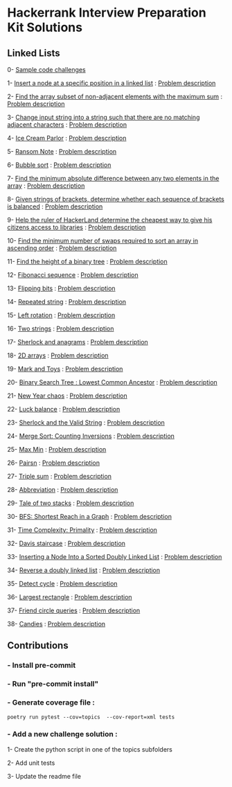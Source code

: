 # Hackerrank Interview Preparation Kit Solutions

## Linked Lists

0- [Sample code challenges](topics/sample_test/)

1- [Insert a node at a specific position in a linked list](topics/linked_lists/01_insert_node_at_specific_position.py) : [Problem description](https://www.hackerrank.com/challenges/insert-a-node-at-a-specific-position-in-a-linked-list/problem?isFullScreen=true&h_l=interview&playlist_slugs%5B%5D=interview-preparation-kit&playlist_slugs%5B%5D=linked-lists)

2- [Find the array subset of non-adjacent elements with the maximum sum](topics/dynamic_programming/max_array_sum.py) : [Problem description](https://www.hackerrank.com/challenges/max-array-sum/problem?isFullScreen=true&h_l=interview&playlist_slugs%5B%5D=interview-preparation-kit&playlist_slugs%5B%5D=dynamic-programming)

3- [Change input string into a string such that there are no matching adjacent characters](topics/string_manipulation/alternating_characters.py) : [Problem description](https://www.hackerrank.com/challenges/alternating-characters/problem?isFullScreen=true&h_l=interview&playlist_slugs%5B%5D=interview-preparation-kit&playlist_slugs%5B%5D=strings)

4- [Ice Cream Parlor](topics/search/hash_tables_ice_cream_parlor.py) : [Problem description](https://www.hackerrank.com/challenges/ctci-ice-cream-parlor/problem?isFullScreen=true&h_l=interview&playlist_slugs%5B%5D=interview-preparation-kit&playlist_slugs%5B%5D=search)

5- [Ransom Note](topics/dictionaries_and_hashmaps/hash_tables_ransom_note.py) : [Problem description](https://www.hackerrank.com/challenges/ctci-ransom-note/problem?isFullScreen=true&h_l=interview&playlist_slugs%5B%5D=interview-preparation-kit&playlist_slugs%5B%5D=dictionaries-hashmaps)

6- [Bubble sort](topics/sorting/bubble_sort.py) : [Problem description](https://www.hackerrank.com/challenges/ctci-bubble-sort/problem?isFullScreen=true&h_l=interview&playlist_slugs%5B%5D=interview-preparation-kit&playlist_slugs%5B%5D=sorting)

7- [Find the minimum absolute difference between any two elements in the array](topics/greedy_algorithms/min_abs_diff_in_array.py) : [Problem description](https://www.hackerrank.com/challenges/minimum-absolute-difference-in-an-array/problem?isFullScreen=true&h_l=interview&playlist_slugs%5B%5D=interview-preparation-kit&playlist_slugs%5B%5D=greedy-algorithms)

8- [Given strings of brackets, determine whether each sequence of brackets is balanced](topics/staks_and_queues/balanced_brackets.py) : [Problem description](https://www.hackerrank.com/challenges/balanced-brackets/problem?isFullScreen=true&h_l=interview&playlist_slugs%5B%5D=interview-preparation-kit&playlist_slugs%5B%5D=stacks-queues)

9- [Help the ruler of HackerLand determine the cheapest way to give his citizens access to libraries](topics/graphs/roads_and_libraries.py) : [Problem description](https://www.hackerrank.com/challenges/torque-and-development/problem?isFullScreen=true&h_l=interview&playlist_slugs%5B%5D=interview-preparation-kit&playlist_slugs%5B%5D=graphs)

10- [Find the minimum number of swaps required to sort an array in ascending order](topics/arrays/minimum_swaps_2.py) : [Problem description](https://www.hackerrank.com/challenges/minimum-swaps-2/problem?isFullScreen=true&h_l=interview&playlist_slugs%5B%5D=interview-preparation-kit&playlist_slugs%5B%5D=arrays)

11- [Find the height of a binary tree](topics/trees/height_binary_tree.py) : [Problem description](https://www.hackerrank.com/challenges/tree-height-of-a-binary-tree/problem?isFullScreen=true&h_l=interview&playlist_slugs%5B%5D=interview-preparation-kit&playlist_slugs%5B%5D=trees)

12- [Fibonacci sequence](topics/recursion_and_backtracking/fibonacci_numbers.py) : [Problem description](https://www.hackerrank.com/challenges/ctci-fibonacci-numbers/problem?isFullScreen=true&h_l=interview&playlist_slugs%5B%5D=interview-preparation-kit&playlist_slugs%5B%5D=recursion-backtracking)

13- [Flipping bits](topics/miscellaneous/flipping_bits.py) : [Problem description](https://www.hackerrank.com/challenges/flipping-bits/problem?isFullScreen=true&h_l=interview&playlist_slugs%5B%5D=interview-preparation-kit&playlist_slugs%5B%5D=miscellaneous)

14- [Repeated string](topics/warm_up_challenges/repeated_string.py) : [Problem description](https://www.hackerrank.com/challenges/repeated-string/problem?isFullScreen=true&h_l=interview&playlist_slugs%5B%5D=interview-preparation-kit&playlist_slugs%5B%5D=warmup)

15- [Left rotation](topics/arrays/left_rotation.py) : [Problem description](https://www.hackerrank.com/challenges/ctci-array-left-rotation/problem?isFullScreen=true&h_l=interview&playlist_slugs%5B%5D=interview-preparation-kit&playlist_slugs%5B%5D=arrays)

16- [Two strings](topics/dictionaries_and_hashmaps/two_strings.py) : [Problem description](https://www.hackerrank.com/challenges/two-strings/problem?isFullScreen=true&h_l=interview&playlist_slugs%5B%5D=interview-preparation-kit&playlist_slugs%5B%5D=dictionaries-hashmaps)

17- [Sherlock and anagrams](topics/dictionaries_and_hashmaps/sherlock_and_angrams.py) : [Problem description](https://www.hackerrank.com/challenges/sherlock-and-anagrams/problem?isFullScreen=true&h_l=interview&playlist_slugs%5B%5D=interview-preparation-kit&playlist_slugs%5B%5D=dictionaries-hashmaps)

18- [2D arrays](topics/arrays/twoD_arrays.py) : [Problem description](https://www.hackerrank.com/challenges/2d-array/problem?isFullScreen=true&h_l=interview&playlist_slugs%5B%5D=interview-preparation-kit&playlist_slugs%5B%5D=arrays)

19- [Mark and Toys](topics/arrays/twoD_arrays.py) : [Problem description](https://www.hackerrank.com/challenges/2d-array/problem?isFullScreen=true&h_l=interview&playlist_slugs%5B%5D=interview-preparation-kit&playlist_slugs%5B%5D=arrays)

20- [Binary Search Tree : Lowest Common Ancestor](topics/trees/bst_lowest_common_ancestor.py) : [Problem description](https://www.hackerrank.com/challenges/binary-search-tree-lowest-common-ancestor/problem?isFullScreen=true&h_l=interview&playlist_slugs%5B%5D=interview-preparation-kit&playlist_slugs%5B%5D=trees)

21- [New Year chaos](topics/arrays/new_year_chaos.py) : [Problem description](https://www.hackerrank.com/challenges/new-year-chaos/problem?isFullScreen=true&h_l=interview&playlist_slugs%5B%5D=interview-preparation-kit&playlist_slugs%5B%5D=arrays)

22- [Luck balance](topics/greedy_algorithms/luck_balance.py) : [Problem description](https://www.hackerrank.com/challenges/luck-balance/problem?isFullScreen=true&h_l=interview&playlist_slugs%5B%5D=interview-preparation-kit&playlist_slugs%5B%5D=greedy-algorithms)

23- [Sherlock and the Valid String](topics/string_manipulation/sherlock_valid_string.py) : [Problem description](https://www.hackerrank.com/challenges/sherlock-and-valid-string/problem?isFullScreen=true&h_l=interview&playlist_slugs%5B%5D=interview-preparation-kit&playlist_slugs%5B%5D=strings)

24- [Merge Sort: Counting Inversions](topics/sorting/merge_sort_counting_inversions.py) : [Problem description](https://www.hackerrank.com/challenges/ctci-merge-sort/problem?isFullScreen=true&h_l=interview&playlist_slugs%5B%5D=interview-preparation-kit&playlist_slugs%5B%5D=sorting)

25- [Max Min](topics/greedy_algorithms/max_min.py) : [Problem description](https://www.hackerrank.com/challenges/angry-children/problem?isFullScreen=true&h_l=interview&playlist_slugs%5B%5D=interview-preparation-kit&playlist_slugs%5B%5D=greedy-algorithms)

26- [Pairsn](topics/search/pairs.py) : [Problem description](https://www.hackerrank.com/challenges/pairs/problem?isFullScreen=true&h_l=interview&playlist_slugs%5B%5D=interview-preparation-kit&playlist_slugs%5B%5D=search)

27- [Triple sum](topics/search/triple_sum.py) : [Problem description](https://www.hackerrank.com/challenges/triple-sum/problem?isFullScreen=true&h_l=interview&playlist_slugs%5B%5D=interview-preparation-kit&playlist_slugs%5B%5D=search)

28- [Abbreviation](topics/dynamic_programming/abbreviation.py) : [Problem description](https://www.hackerrank.com/challenges/ctci-merge-sort/problem?isFullScreen=true&h_l=interview&playlist_slugs%5B%5D=interview-preparation-kit&playlist_slugs%5B%5D=sorting)

29- [Tale of two stacks](topics/staks_and_queues/tale_of_two_stacks.py) : [Problem description](https://www.hackerrank.com/challenges/ctci-queue-using-two-stacks/problem?isFullScreen=true&h_l=interview&playlist_slugs%5B%5D=interview-preparation-kit&playlist_slugs%5B%5D=stacks-queues)

30- [BFS: Shortest Reach in a Graph](topics/graphs/bfs.py) : [Problem description](https://www.hackerrank.com/challenges/ctci-bfs-shortest-reach/problem?isFullScreen=true&h_l=interview&playlist_slugs%5B%5D=interview-preparation-kit&playlist_slugs%5B%5D=graphs)

31- [Time Complexity: Primality](topics/miscellaneous/primality.py) : [Problem description](https://www.hackerrank.com/challenges/ctci-big-o/problem?h_l=interview&isFullScreen=true&playlist_slugs%5B%5D%5B%5D=interview-preparation-kit&playlist_slugs%5B%5D%5B%5D=miscellaneous)

32- [Davis staircase](topics/recursion_and_backtracking/davis_staircase.py) : [Problem description](https://www.hackerrank.com/challenges/ctci-recursive-staircase/problem?isFullScreen=true&h_l=interview&playlist_slugs%5B%5D=interview-preparation-kit&playlist_slugs%5B%5D=recursion-backtracking)

33- [Inserting a Node Into a Sorted Doubly Linked List](topics/linked_lists/insert_node_into_sorted_dll.py) : [Problem description](https://www.hackerrank.com/challenges/insert-a-node-into-a-sorted-doubly-linked-list/problem?isFullScreen=true&h_l=interview&playlist_slugs%5B%5D=interview-preparation-kit&playlist_slugs%5B%5D=linked-lists)

34- [Reverse a doubly linked list](topics/linked_lists/reverse_dll.py) : [Problem description](https://www.hackerrank.com/challenges/reverse-a-doubly-linked-list/problem?isFullScreen=true&h_l=interview&playlist_slugs%5B%5D=interview-preparation-kit&playlist_slugs%5B%5D=linked-lists)

35- [Detect cycle](topics/linked_lists/detect_cycle.py) : [Problem description](https://www.hackerrank.com/challenges/ctci-linked-list-cycle/problem?isFullScreen=true&h_l=interview&playlist_slugs%5B%5D=interview-preparation-kit&playlist_slugs%5B%5D=linked-lists)

36- [Largest rectangle](topics/staks_and_queues/largest_rectangle.py) : [Problem description](https://www.hackerrank.com/challenges/largest-rectangle/problem?isFullScreen=true&h_l=interview&playlist_slugs%5B%5D=interview-preparation-kit&playlist_slugs%5B%5D=stacks-queues)

37- [Friend circle queries](topics/miscellaneous/friend_circle_queries.py) : [Problem description](https://www.hackerrank.com/challenges/friend-circle-queries/problem?isFullScreen=true&h_l=interview&playlist_slugs%5B%5D=interview-preparation-kit&playlist_slugs%5B%5D=miscellaneous)

38- [Candies](topics/dynamic_programming/candies.py) : [Problem description](https://www.hackerrank.com/challenges/candies/problem?isFullScreen=true&h_l=interview&playlist_slugs%5B%5D=interview-preparation-kit&playlist_slugs%5B%5D=dynamic-programming)

## Contributions

### - Install pre-commit

### - Run "pre-commit install"

### - Generate coverage file : 
```
poetry run pytest --cov=topics  --cov-report=xml tests
```

### - Add a new challenge solution :

1- Create the python script in one of the topics subfolders

2- Add unit tests

3- Update the readme file
